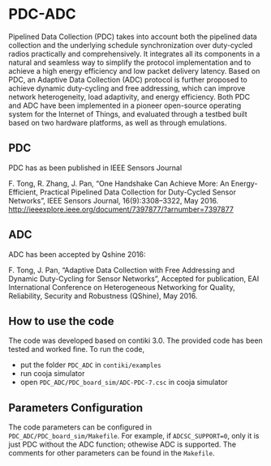 # PDC-ADC
Pipelined Data Collection (PDC) takes into account both the pipelined data collection and the underlying schedule synchronization over duty-cycled radios practically and comprehensively. It integrates all its components in a natural and seamless way to simplify the protocol implementation and to achieve a high energy efficiency and low packet delivery latency. Based on PDC, an Adaptive Data Collection (ADC) protocol is further proposed to achieve dynamic duty-cycling and free addressing, which can improve network heterogeneity, load adaptivity, and energy efficiency. Both PDC and ADC have been implemented in a pioneer open-source operating system for the Internet of Things, and evaluated through a testbed built based on two hardware platforms, as well as through emulations.

## PDC 
PDC has as been published in IEEE Sensors Journal

F. Tong, R. Zhang, J. Pan, “One Handshake Can Achieve More: An Energy-Efficient, Practical Pipelined Data Collection for Duty-Cycled Sensor Networks”, IEEE Sensors Journal, 16(9):3308–3322, May 2016.
http://ieeexplore.ieee.org/document/7397877/?arnumber=7397877

## ADC
ADC has been accepted by Qshine 2016:

F. Tong, J. Pan, “Adaptive Data Collection with Free Addressing and Dynamic Duty-Cycling for Sensor Networks”, Accepted for publication, EAI International Conference on Heterogeneous Networking for Quality, Reliability, Security and Robustness (QShine), May 2016.

## How to use the code
The code was developed based on contiki 3.0. The provided code has been tested and worked fine. To run the code, 
* put the folder `PDC_ADC` in `contiki/examples`
* run cooja simulator
* open `PDC_ADC/PDC_board_sim/ADC-PDC-7.csc` in cooja simulator

## Parameters Configuration
The code parameters can be configured in `PDC_ADC/PDC_board_sim/Makefile`. For example, if `ADCSC_SUPPORT=0`, only it is just PDC without the ADC function; othewise ADC is supported. The comments for other parameters can be found in the `Makefile`.
